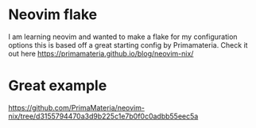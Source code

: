# Neovim flake


I am learning neovim and wanted to make a flake for my configuration options this is based off a great starting config by Primamateria.  Check it out here https://primamateria.github.io/blog/neovim-nix/



# Great example
https://github.com/PrimaMateria/neovim-nix/tree/d3155794470a3d9b225c1e7b0f0c0adbb55eec5a
